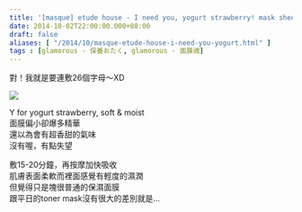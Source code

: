 ```yaml
---
title: '[masque] etude house - I need you, yogurt strawberry! mask sheet'
date: 2014-10-02T22:00:00.000+08:00
draft: false
aliases: [ "/2014/10/masque-etude-house-i-need-you-yogurt.html" ]
tags : [glamorous - 保養おたく, glamorous - 面膜魂]
---
```


對！我就是要連敷26個字母～XD  

![](/images/etudehousey.jpg)

Y for yogurt strawberry, soft & moist  
面膜偏小卻爆多精華  
還以為會有超香甜的氣味  
沒有喔，有點失望  
  
敷15-20分鐘，再按摩加快吸收  
肌膚表面柔軟而裡面感覺有輕度的濕潤  
但覺得只是塊很普通的保濕面膜  
跟平日的toner mask沒有很大的差別就是...
